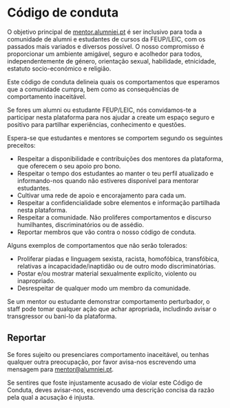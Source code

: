 # Código de conduta

O objetivo principal de [mentor.alumniei.pt](/) é ser inclusivo para toda a comunidade de alumni e estudantes de cursos da FEUP/LEIC, com os passados mais variados e diversos possível.  O nosso compromisso é proporcionar um ambiente amigável, seguro e acolhedor para todos, independentemente de género, orientação sexual, habilidade, etnicidade, estatuto socio-económico e religião.

Este código de conduta delineia quais os comportamentos que esperamos que a comunidade cumpra, bem como as consequências de comportamento inaceitável.

Se fores um alumni ou estudante FEUP/LEIC, nós convidamos-te a participar nesta plataforma para nos ajudar a create um espaço seguro e positivo para partilhar experiências, conhecimento e questões.

Espera-se que estudantes e mentores se comportem segundo os seguintes preceitos:

- Respeitar a disponibilidade e contribuições dos mentores da plataforma, que oferecem o seu apoio pro bono.
- Respeitar o tempo dos estudantes ao manter o teu perfil atualizado e informando-nos quando não estiveres disponível para mentorar estudantes.
- Cultivar uma rede de apoio e encorajamento para cada um.
- Respeitar a confidencialidade sobre elementos e informação partilhada nesta plataforma.
- Respeitar a comunidade. Não proliferes comportamentos e discurso humilhantes, discriminatórios ou de assédio.
- Reportar membros que vão contra o nosso código de conduta.

Alguns exemplos de comportamentos que não serão tolerados:
- Proliferar piadas e linguagem sexista, racista, homofóbica, transfóbica, relativas a incapacidade/inaptidão ou de outro modo discriminatórias.
- Postar e/ou mostrar material sexualmente explícito, violento ou inapropriado.
- Desrespeitar de qualquer modo um membro da comunidade.

Se um mentor ou estudante demonstrar comportamento perturbador, o staff pode tomar qualquer ação que achar apropriada, includindo avisar o transgressor ou bani-lo da plataforma.

## Reportar

Se fores sujeito ou presenciares comportamento inaceitável, ou tenhas qualquer outra preocupação, por favor avisa-nos escrevendo uma mensagem para [mentor@alumniei.pt](mailto:mentor@alumniei.pt).

Se sentires que foste injustamente acusado de violar este Código de Conduta, deves avisar-nos, escrevendo uma descrição concisa da razão pela qual a acusação é injusta.
